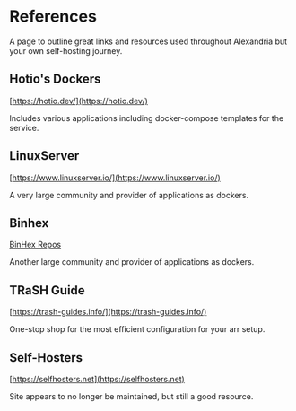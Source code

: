 # References

A page to outline great links and resources used throughout Alexandria but your own self-hosting journey.

## Hotio's Dockers

[https://hotio.dev/](https://hotio.dev/)

Includes various applications including docker-compose templates for the service.

## LinuxServer

[https://www.linuxserver.io/](https://www.linuxserver.io/)

A very large community and provider of applications as dockers.

## Binhex

[BinHex Repos](https://github.com/binhex?tab=repositories)

Another large community and provider of applications as dockers.

## TRaSH Guide

[https://trash-guides.info/](https://trash-guides.info/)

One-stop shop for the most efficient configuration for your arr setup.

## Self-Hosters

[https://selfhosters.net](https://selfhosters.net)

Site appears to no longer be maintained, but still a good resource.
